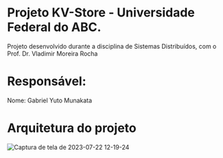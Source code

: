 # Projeto KV-Store - Universidade Federal do ABC.
Projeto desenvolvido durante a disciplina de Sistemas Distribuídos, com o Prof. Dr. Vladimir Moreira Rocha

# Responsável:
Nome: Gabriel Yuto Munakata

# Arquitetura do projeto
![Captura de tela de 2023-07-22 12-19-24](https://github.com/gabrielyuto/projeto-kv-store-ufabc/assets/62525280/a64f2341-93bd-4731-a9bf-b5de531a0130)
